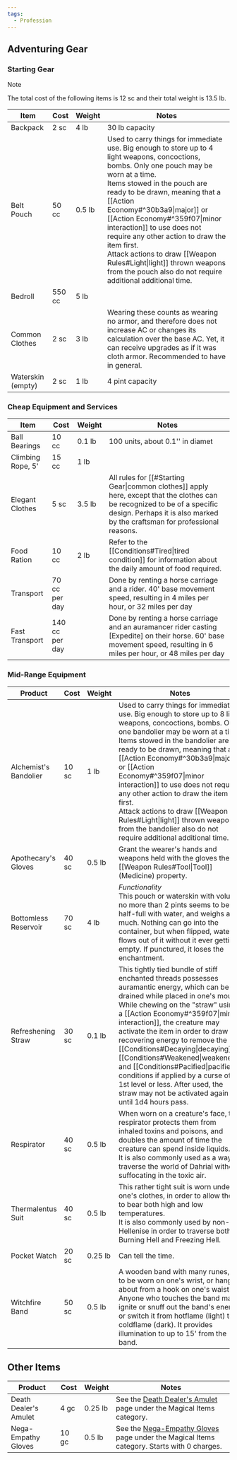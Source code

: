```yaml
---
tags:
  - Profession
---
```

## Adventuring Gear

### Starting Gear

>[!note] 
>The total cost of the following items is 12 sc and their total weight is 13.5 lb.

| **Item**          | **Cost** | **Weight** | **Notes**                                                                                                                                                                                                                                                                                                                                                                                                                                                                                                 |
| ----------------- | -------- | ---------- | --------------------------------------------------------------------------------------------------------------------------------------------------------------------------------------------------------------------------------------------------------------------------------------------------------------------------------------------------------------------------------------------------------------------------------------------------------------------------------------------------------- |
| Backpack          | 2 sc     | 4 lb       | 30 lb capacity                                                                                                                                                                                                                                                                                                                                                                                                                                                                                            |
| Belt Pouch        | 50 cc    | 0.5 lb     | Used to carry things for immediate use. Big enough to store up to 4 light weapons, concoctions, bombs. Only one pouch may be worn at a time.<br>Items stowed in the pouch are ready to be drawn, meaning that a [[Action Economy#^30b3a9\|major]] or [[Action Economy#^359f07\|minor interaction]] to use does not require any other action to draw the item first.<br>Attack actions to draw [[Weapon Rules#Light\|light]] thrown weapons from the pouch also do not require additional additional time. |
| Bedroll           | 550 cc   | 5 lb       |                                                                                                                                                                                                                                                                                                                                                                                                                                                                                                           |
| Common Clothes    | 2 sc     | 3 lb       | Wearing these counts as wearing no armor, and therefore does not increase AC or changes its calculation over the base AC. Yet, it can receive upgrades as if it was cloth armor. Recommended to have in general.                                                                                                                                                                                                                                                                                          |
| Waterskin (empty) | 2 sc     | 1 lb       | 4 pint capacity                                                                                                                                                                                                                                                                                                                                                                                                                                                                                           |
### Cheap Equipment and Services

| **Item**          | **Cost**       | **Weight** | **Notes**                                                                                                                                                                                               |
| ----------------- | -------------- | ---------- | ------------------------------------------------------------------------------------------------------------------------------------------------------------------------------------------------------- |
| Ball Bearings     | 10 cc          | 0.1 lb     | 100 units, about 0.1'' in diamet                                                                                                                                                                        |
| Climbing Rope, 5' | 15 cc          | 1 lb       |                                                                                                                                                                                                         |
| Elegant Clothes   | 5 sc           | 3.5 lb     | All rules for [[#Starting Gear\|common clothes]] apply here, except that the clothes can be recognized to be of a specific design. Perhaps it is also marked by the craftsman for professional reasons. |
| Food Ration       | 10 cc          | 2 lb       | Refer to the [[Conditions#Tired\|tired condition]] for information about the daily amount of food required.                                                                                             |
| Transport         | 70 cc per day  |            | Done by renting a horse carriage and a rider. 40' base movement speed, resulting in 4 miles per hour, or 32 miles per day                                                                               |
| Fast Transport    | 140 cc per day |            | Done by renting a horse carriage and an auramancer rider casting [Expedite] on their horse. 60' base movement speed, resulting in 6 miles per hour, or 48 miles per day                                 |
### Mid-Range Equipment

| **Product**           | **Cost** | **Weight** | **Notes**                                                                                                                                                                                                                                                                                                                                                                                                                                                                                                                                           |
| --------------------- | -------- | ---------- | --------------------------------------------------------------------------------------------------------------------------------------------------------------------------------------------------------------------------------------------------------------------------------------------------------------------------------------------------------------------------------------------------------------------------------------------------------------------------------------------------------------------------------------------------- |
| Alchemist's Bandolier | 10 sc    | 1 lb       | Used to carry things for immediate use. Big enough to store up to 8 light weapons, concoctions, bombs. Only one bandolier may be worn at a time.<br>Items stowed in the bandolier are ready to be drawn, meaning that a [[Action Economy#^30b3a9\|major]] or [[Action Economy#^359f07\|minor interaction]] to use does not require any other action to draw the item first.<br>Attack actions to draw [[Weapon Rules#Light\|light]] thrown weapons from the bandolier also do not require additional additional time.                               |
| Apothecary's Gloves   | 40 sc    | 0.5 lb     | Grant the wearer's hands and weapons held with the gloves the [[Weapon Rules#Tool\|Tool]] (Medicine) property.                                                                                                                                                                                                                                                                                                                                                                                                                                      |
| Bottomless Reservoir  | 70 sc    | 4 lb       | _Functionality_  <br>This pouch or waterskin with volume no more than 2 pints seems to be half-full with water, and weighs as much. Nothing can go into the container, but when flipped, water flows out of it without it ever getting empty. If punctured, it loses the enchantment.                                                                                                                                                                                                                                                               |
| Refreshening Straw    | 30 sc    | 0.1 lb     | This tightly tied bundle of stiff enchanted threads possesses auramantic energy, which can be drained while placed in one's mouth. While chewing on the "straw" using a [[Action Economy#^359f07\|minor interaction]], the creature may activate the item in order to draw recovering energy to remove the [[Conditions#Decaying\|decaying]], [[Conditions#Weakened\|weakened]] and [[Conditions#Pacified\|pacified]] conditions if applied by a curse of 1st level or less. After used, the straw may not be activated again until 1d4 hours pass. |
| Respirator            | 40 sc    | 0.5 lb     | When worn on a creature's face, the respirator protects them from inhaled toxins and poisons, and doubles the amount of time the creature can spend inside liquids.  <br>It is also commonly used as a way to traverse the world of Dahrial without suffocating in the toxic air.                                                                                                                                                                                                                                                                   |
| Thermalentus Suit     | 40 sc    | 0.5 lb     | This rather tight suit is worn under one's clothes, in order to allow them to bear both high and low temperatures.  <br>It is also commonly used by non-Hellenise in order to traverse both Burning Hell and Freezing Hell.                                                                                                                                                                                                                                                                                                                         |
| Pocket Watch          | 20 sc    | 0.25 lb    | Can tell the time.                                                                                                                                                                                                                                                                                                                                                                                                                                                                                                                                  |
| Witchfire Band        | 50 sc    | 0.5 lb     | A wooden band with many runes, fit to be worn on one's wrist, or hang about from a hook on one's waist.<br>Anyone who touches the band may ignite or snuff out the band's energy, or switch it from hotflame (light) to coldflame (dark). It provides illumination to up to 15' from the band.                                                                                                                                                                                                                                                      |
## Other Items

| **Product**           | **Cost** | **Weight** | **Notes**                                                                                                             |
| --------------------- | -------- | ---------- | --------------------------------------------------------------------------------------------------------------------- |
| Death Dealer's Amulet | 4 gc     | 0.25 lb    | See the [Death Dealer's Amulet](Death%20Dealer's%20Amulet.md) page under the Magical Items category.                  |
| Nega-Empathy Gloves   | 10 gc    | 0.5 lb     | See the [Nega-Empathy Gloves](Nega-Empathy%20Gloves.md) page under the Magical Items category. Starts with 0 charges. |
